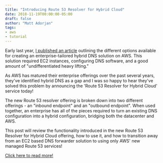 ```yaml
---
title: "Introducing Route 53 Resolver for Hybrid Cloud"
date: 2018-11-19T00:00:00-05:00
draft: false
author: "Matt Adorjan"
tags:
- aws
- tutorial
---
```


Early last year, [I published an article](https://medium.com/statuscode/hybrid-dns-for-the-enterprise-in-aws-5ba5a049bcb1) outlining the different options available for creating an enterprise-tailored hybrid DNS solution on AWS. This solution required EC2 instances, configuring DNS software, and a good amount of "undifferentiated heavy lifting."

As AWS has matured their enterprise offerings over the past several years, they've identified hybrid DNS as a gap and I was so happy to hear they've solved this problem by announcing the 'Route 53 Resolver for Hybrid Cloud' service today!

The new Route 53 resolver offering is broken down into two different offerings - an "inbound endpoint" and an "outbound endpoint". When used together, an enterprise has all of the pieces required to turn an existing DNS configuration into a hybrid configuration, bridging both the datacenter and AWS.

This post will review the functionality introduced in the new Route 53 Resolver for Hybrid Cloud offering, how to use it, and how to transition away from an EC2 based DNS forwarder solution to using only AWS' new managed Route 53 services!

[Click here to read more!](https://medium.com/@mda590/an-update-to-hybrid-dns-for-the-enterprise-on-aws-introducing-route-53-resolver-for-hybrid-cloud-74e55d4e67a2)